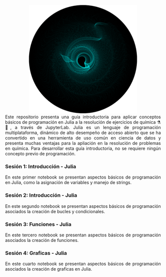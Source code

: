 <div align="center"><img src='https://github.com/wavallejol/ChemJulia/blob/main/GA10.png' width = "350" height = "350" /> </a></div> 

 <div align="justify">Este repositorio presenta una guía introductoria para aplicar conceptos básicos de programación en Julia a la resolución de ejercicios de química ⚗🧪, a través de JupyterLab. Julia es un lenguaje de programación multiplataforma, dinámico de alto desempeño de acceso abierto que se ha convertido en una herramienta de uso común en ciencia de datos y presenta muchas ventajas para la apliación en la resolución de problemas en química. Para desarrollar esta guía introductoria, no se requiere ningún concepto previo de programación.</div>
<div <p><H3><b>Sesión 1: Introducción - Julia</b></div>  
  <div align="justify">En este primer notebook se presentan aspectos básicos de programación en Julia, como la asignación de variables y manejo de strings. 
 
 <div <p><H3><b>Sesión 2: Introducción - Julia</b></div>  
  <div align="justify">En este segundo notebook se presentan aspectos básicos de programación asociados la creación de bucles y condicionales.
 
  <div <p><H3><b>Sesión 3: Funciones - Julia</b></div>  
  <div align="justify">En este tercero notebook se presentan aspectos básicos de programación asociados la creación de funciones.
 
   <div <p><H3><b>Sesión 4: Graficas - Julia</b></div>  
  <div align="justify">En este cuarto notebook se presentan aspectos básicos de programación asociados la creación de graficas en Julia. 

